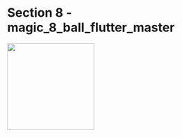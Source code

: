 # Section 8 - magic_8_ball_flutter_master

<img src="https://cdn.discordapp.com/attachments/788213236125532164/989384634624266260/Screenshot_20220623-132110.png" width="200">
